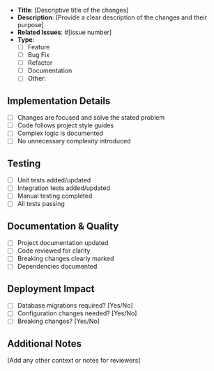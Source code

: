 - **Title**: [Descriptive title of the changes]
- **Description**: [Provide a clear description of the changes and their purpose]
- **Related Issues**: #[issue number]
- **Type**:
  - [ ] Feature
  - [ ] Bug Fix
  - [ ] Refactor
  - [ ] Documentation
  - [ ] Other:

## Implementation Details

- [ ] Changes are focused and solve the stated problem
- [ ] Code follows project style guides
- [ ] Complex logic is documented
- [ ] No unnecessary complexity introduced

## Testing

- [ ] Unit tests added/updated
- [ ] Integration tests added/updated
- [ ] Manual testing completed
- [ ] All tests passing

## Documentation & Quality

- [ ] Project documentation updated
- [ ] Code reviewed for clarity
- [ ] Breaking changes clearly marked
- [ ] Dependencies documented

## Deployment Impact

- [ ] Database migrations required? [Yes/No]
- [ ] Configuration changes needed? [Yes/No]
- [ ] Breaking changes? [Yes/No]

## Additional Notes

[Add any other context or notes for reviewers]
